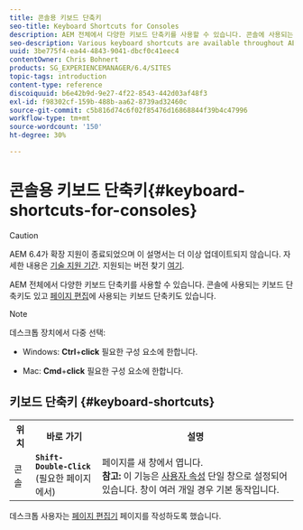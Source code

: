 ```yaml
---
title: 콘솔용 키보드 단축키
seo-title: Keyboard Shortcuts for Consoles
description: AEM 전체에서 다양한 키보드 단축키를 사용할 수 있습니다. 콘솔에 사용되는 키보드 단축키도 있고 페이지 편집에 사용되는 키보드 단축키도 있습니다.
seo-description: Various keyboard shortcuts are available throughout AEM. Some apply to the use of consoles, others to page editing.
uuid: 3be775f4-ea44-4843-9041-dbcf0c41eec4
contentOwner: Chris Bohnert
products: SG_EXPERIENCEMANAGER/6.4/SITES
topic-tags: introduction
content-type: reference
discoiquuid: b6e42b9d-9e27-4f22-8543-442d03af48f3
exl-id: f98302cf-159b-488b-aa62-8739ad32460c
source-git-commit: c5b816d74c6f02f85476d16868844f39b4c47996
workflow-type: tm+mt
source-wordcount: '150'
ht-degree: 30%

---
```


# 콘솔용 키보드 단축키{#keyboard-shortcuts-for-consoles}

>[!CAUTION]
>
>AEM 6.4가 확장 지원이 종료되었으며 이 설명서는 더 이상 업데이트되지 않습니다. 자세한 내용은 [기술 지원 기간](https://helpx.adobe.com/kr/support/programs/eol-matrix.html). 지원되는 버전 찾기 [여기](https://experienceleague.adobe.com/docs/).

AEM 전체에서 다양한 키보드 단축키를 사용할 수 있습니다. 콘솔에 사용되는 키보드 단축키도 있고 [페이지 편집](/help/sites-classic-ui-authoring/classic-page-author-keyboard-shortcuts.md)에 사용되는 키보드 단축키도 있습니다.

>[!NOTE]
>
>데스크톱 장치에서 다중 선택:
>
>* Windows: **Ctrl**+**click** 필요한 구성 요소에 한합니다.
>
>* Mac: **Cmd**+**click** 필요한 구성 요소에 한합니다.
>


## 키보드 단축키 {#keyboard-shortcuts}

<table> 
 <tbody> 
  <tr> 
   <th>위치</th> 
   <th>바로 가기</th> 
   <th>설명</th> 
  </tr> 
  <tr> 
   <td>콘솔</td> 
   <td><strong><code>Shift-Double-Click</code></strong><br /> (필요한 페이지에서)</td> 
   <td>페이지를 새 창에서 엽니다.<br /> <strong>참고:</strong> 이 기능은 <a href="/help/sites-classic-ui-authoring/author-env-user-props.md">사용자 속성</a> 단일 창으로 설정되어 있습니다. 창이 여러 개일 경우 기본 동작입니다.</td> 
  </tr> 
 </tbody> 
</table>

데스크톱 사용자는 [페이지 편집기](/help/sites-classic-ui-authoring/classic-page-author-keyboard-shortcuts.md) 페이지를 작성하도록 했습니다.

